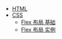 - [HTML](zh-cn/html/html.md)
- [CSS](zh-cn/html/css.md)
  - [Flex 布局 基础](zh-cn/html/flex1.md)
  - [Flex 布局 实例](zh-cn/html/flex2.md)

